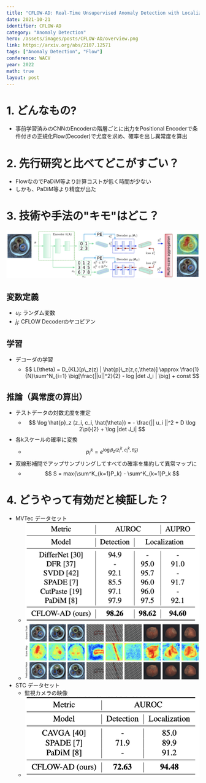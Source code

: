 ```yaml
---
title: "CFLOW-AD: Real-Time Unsupervised Anomaly Detection with Localization via Conditional Normalizing Flows"
date: 2021-10-21
identifier: CFLOW-AD
category: "Anomaly Detection"
hero: /assets/images/posts/CFLOW-AD/overview.png
link: https://arxiv.org/abs/2107.12571
tags: ["Anomaly Detection", "Flow"]
conference: WACV
year: 2022
math: true
layout: post
---
```


# 1. どんなもの?
<!-- 概要・貢献等 100-200字程度 -->
* 事前学習済みのCNNのEncoderの階層ごとに出力をPositional Encoderで条件付きの正規化Flow(Decoder)で尤度を求め、確率を出し異常度を算出
<!--more-->

# 2. 先行研究と比べてどこがすごい？
<!-- related worksとの差分 -->
* FlowなのでPaDiM等より計算コストが低く時間が少ない
* しかも、PaDiM等より精度が出た

# 3. 技術や手法の"キモ"はどこ？
<!-- キモを箇条書きでまとめる -->
![](/assets/images/posts/CFLOW-AD/overview.png)

## 変数定義
<!--
学習・推論で使う変数をまとめる
* $x$: 入力画像
* $y$: 教師信号
-->
* $u_i$: ランダム変数
* $j_i$: CFLOW Decoderのヤコビアン

## 学習
<!-- キモの中の学習に関する内容 -->
* デコーダの学習
    * $$ L(\theta) = D_{KL}[p\_z(z) | \hat{p}\_z(z,c,\theta)] \approx \frac{1}{N}\sum^N_{i=1} \big[\frac{||u||^2}{2} - log |det J_i | \big] + const $$

## 推論（異常度の算出）
<!-- キモの中の推論に関する内容 -->
* テストデータの対数尤度を推定
    * $$ \log \hat{p}_z (z_i, c_i, \hat{\theta}) = - \frac{|| u_i ||^2 + D \log 2\pi}{2} + \log |det J_i| $$
* 各kスケールの確率に変換
    * $$ p^k_i = e^{\log \hat{p}_z (z^k_i, c^k_i, \hat{\theta}_k)} $$
* 双線形補間でアップサンプリングしてすべての確率を集約して異常マップに
    * $$ S = max{\sum^K_{k=1}P_k} - \sum^K_{k=1}P_k $$

# 4. どうやって有効だと検証した？
<!-- 実験の精度，結果画像など -->
* MVTec データセット
    * ![](/assets/images/posts/CFLOW-AD/mvtec-auc.png)
    * ![](/assets/images/posts/CFLOW-AD/mvtec.png)
* STC データセット
    * 監視カメラの映像
    * ![](/assets/images/posts/CFLOW-AD/stc-auc.png)
